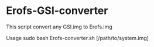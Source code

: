 # Erofs-GSI-converter

This script convert any GSI.img to Erofs.img

Usage
sudo bash Erofs-converter.sh [/path/to/system.img] 
